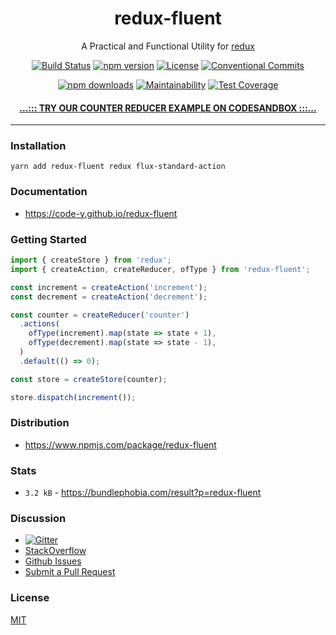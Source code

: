 <div align="center">

# redux-fluent

A Practical and Functional Utility for [redux](https://redux.js.org/) 

[![Build Status](https://github.com/Code-Y/redux-fluent/workflows/Build/badge.svg)](https://github.com/Code-Y/redux-fluent/actions?query=workflow%3ABuild)
[![npm version](https://img.shields.io/npm/v/redux-fluent.svg)](https://www.npmjs.com/package/redux-fluent)
[![License](https://img.shields.io/npm/l/redux-fluent.svg)](https://github.com/Code-Y/redux-fluent/blob/master/LICENSE)
[![Conventional Commits](https://img.shields.io/badge/Conventional%20Commits-1.0.0-yellow.svg)](https://conventionalcommits.org)

[![npm downloads](https://img.shields.io/npm/dm/redux-fluent.svg)](https://www.npmjs.com/package/redux-fluent)
[![Maintainability](https://api.codeclimate.com/v1/badges/2e98502fb6072892995d/maintainability)](https://codeclimate.com/github/Code-Y/redux-fluent/maintainability)
[![Test Coverage](https://api.codeclimate.com/v1/badges/2e98502fb6072892995d/test_coverage)](https://codeclimate.com/github/Code-Y/redux-fluent/test_coverage)

#### [...::: TRY OUR COUNTER REDUCER EXAMPLE ON CODESANDBOX :::...](https://codesandbox.io/s/redux-fluent-the-counter-reducer-enoc2?fontsize=14&hidenavigation=1&module=%2Fsrc%2Fstore%2Fcounter%2Fcounter.reducers.ts&theme=dark)
<hr />
</div>

### Installation

```
yarn add redux-fluent redux flux-standard-action
```

### Documentation

- https://code-y.github.io/redux-fluent

### Getting Started

```typescript
import { createStore } from 'redux';
import { createAction, createReducer, ofType } from 'redux-fluent';

const increment = createAction('increment');
const decrement = createAction('decrement');

const counter = createReducer('counter')
  .actions(
    ofType(increment).map(state => state + 1),
    ofType(decrement).map(state => state - 1),
  )
  .default(() => 0);

const store = createStore(counter);

store.dispatch(increment());
```

### Distribution

- https://www.npmjs.com/package/redux-fluent

### Stats

- `3.2 kB` - https://bundlephobia.com/result?p=redux-fluent

### Discussion

- [![Gitter](https://badges.gitter.im/redux-fluent/community.svg)](https://gitter.im/redux-fluent/community?utm_source=badge&utm_medium=badge&utm_campaign=pr-badge)
- [StackOverflow](https://stackoverflow.com/questions/tagged/redux-fluent)
- [Github Issues](https://github.com/Code-Y/redux-fluent/issues)
- [Submit a Pull Request](https://github.com/Code-Y/redux-fluent/pulls)

### License

[MIT](https://github.com/Code-Y/redux-fluent/blob/master/LICENSE)
